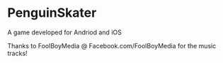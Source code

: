 # PenguinSkater
 A game developed for Andriod and iOS

Thanks to FoolBoyMedia @ Facebook.com/FoolBoyMedia for the music tracks!
